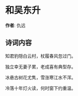 # 和吴东升

**作者**: 仇远

## 诗词内容

知君豹隠白云村，杖履春风忽过门。

独立幸无妻子累，老成喜有典型存。

冰悬古树花尤隽，雪涨寒江水不浑。

冷落十年灯火读，何时窗下约重温。


